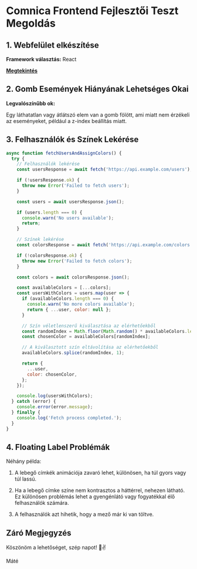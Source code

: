 # Comnica Frontend Fejlesztői Teszt Megoldás

## 1. Webfelület elkészítése
**Framework választás:** React

[**Megtekintés**](https://comnica-signature.vercel.app/)

## 2. Gomb Események Hiányának Lehetséges Okai

**Legvalószínűbb ok:**

Egy láthatatlan vagy átlátszó elem van a gomb fölött, ami miatt nem érzékeli az eseményeket, például a z-index beállítás miatt.

## 3. Felhasználók és Színek Lekérése

```javascript
async function fetchUsersAndAssignColors() {
  try {
    // Felhasználók lekérése
    const usersResponse = await fetch('https://api.example.com/users');

    if (!usersResponse.ok) {
      throw new Error('Failed to fetch users');
    }

    const users = await usersResponse.json();

    if (users.length === 0) {
      console.warn('No users available');
      return;
    }

    // Színek lekérése
    const colorsResponse = await fetch('https://api.example.com/colors');

    if (!colorsResponse.ok) {
      throw new Error('Failed to fetch colors');
    }

    const colors = await colorsResponse.json();

    const availableColors = [...colors];
    const usersWithColors = users.map(user => {
      if (availableColors.length === 0) {
        console.warn('No more colors available');
        return { ...user, color: null };
      }

      // Szín véletlenszerű kiválasztása az elérhetőekből
      const randomIndex = Math.floor(Math.random() * availableColors.length);
      const chosenColor = availableColors[randomIndex];

      // A kiválasztott szín eltávolítása az elérhetőekből
      availableColors.splice(randomIndex, 1);

      return {
        ...user,
        color: chosenColor,
      };
    });

    console.log(usersWithColors);
  } catch (error) {
    console.error(error.message);
  } finally {
    console.log('Fetch process completed.');
  }
}

```

## 4. Floating Label Problémák

Néhány példa:

1. A lebegő címkék animációja zavaró lehet, különösen, ha túl gyors vagy túl lassú.

2. Ha a lebegő címke színe nem kontrasztos a háttérrel, nehezen látható. Ez különösen problémás lehet a gyengénlátó vagy fogyatékkal élő felhasználók számára.

3. A felhasználók azt hihetik, hogy a mező már ki van töltve.


## Záró Megjegyzés 

Köszönöm a lehetőséget, szép napot! 🫡✌️

Máté
